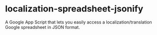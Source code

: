 localization-spreadsheet-jsonify
================================

A Google App Script that lets you easily access a localization/translation Google spreadsheet in JSON format.